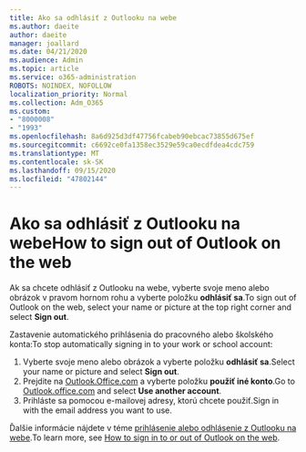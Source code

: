 ```yaml
---
title: Ako sa odhlásiť z Outlooku na webe
ms.author: daeite
author: daeite
manager: joallard
ms.date: 04/21/2020
ms.audience: Admin
ms.topic: article
ms.service: o365-administration
ROBOTS: NOINDEX, NOFOLLOW
localization_priority: Normal
ms.collection: Adm_O365
ms.custom:
- "8000008"
- "1993"
ms.openlocfilehash: 8a6d925d3df47756fcabeb90ebcac73855d675ef
ms.sourcegitcommit: c6692ce0fa1358ec3529e59ca0ecdfdea4cdc759
ms.translationtype: MT
ms.contentlocale: sk-SK
ms.lasthandoff: 09/15/2020
ms.locfileid: "47802144"
---
```

# <a name="how-to-sign-out-of-outlook-on-the-web"></a><span data-ttu-id="195b7-102">Ako sa odhlásiť z Outlooku na webe</span><span class="sxs-lookup"><span data-stu-id="195b7-102">How to sign out of Outlook on the web</span></span>

<span data-ttu-id="195b7-103">Ak sa chcete odhlásiť z Outlooku na webe, vyberte svoje meno alebo obrázok v pravom hornom rohu a vyberte položku **odhlásiť sa**.</span><span class="sxs-lookup"><span data-stu-id="195b7-103">To sign out of Outlook on the web, select your name or picture at the top right corner and select **Sign out**.</span></span>

<span data-ttu-id="195b7-104">Zastavenie automatického prihlásenia do pracovného alebo školského konta:</span><span class="sxs-lookup"><span data-stu-id="195b7-104">To stop automatically signing in to your work or school account:</span></span>

1. <span data-ttu-id="195b7-105">Vyberte svoje meno alebo obrázok a vyberte položku **odhlásiť sa**.</span><span class="sxs-lookup"><span data-stu-id="195b7-105">Select your name or picture and select **Sign out**.</span></span>
1. <span data-ttu-id="195b7-106">Prejdite na [Outlook.Office.com](https://outlook.office.com/) a vyberte položku **použiť iné konto**.</span><span class="sxs-lookup"><span data-stu-id="195b7-106">Go to [Outlook.office.com](https://outlook.office.com/) and select **Use another account**.</span></span>
1. <span data-ttu-id="195b7-107">Prihláste sa pomocou e-mailovej adresy, ktorú chcete použiť.</span><span class="sxs-lookup"><span data-stu-id="195b7-107">Sign in with the email address you want to use.</span></span>

<span data-ttu-id="195b7-108">Ďalšie informácie nájdete v téme [prihlásenie alebo odhlásenie z Outlooku na webe](https://support.office.com/article/763fab4d-0138-4814-b450-37fc286bcb79).</span><span class="sxs-lookup"><span data-stu-id="195b7-108">To learn more, see [How to sign in to or out of Outlook on the web](https://support.office.com/article/763fab4d-0138-4814-b450-37fc286bcb79).</span></span>